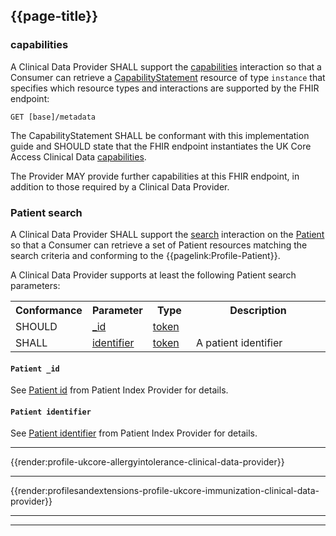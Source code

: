 ## {{page-title}}

### capabilities
A Clinical Data Provider SHALL support the [capabilities](https://hl7.org/fhir/R4/http.html#capabilities) interaction so that a Consumer can retrieve a [CapabilityStatement](https://hl7.org/fhir/R4/capabilitystatement.html) resource of type `instance` that specifies which resource types and interactions are supported by the FHIR endpoint:
```
GET [base]/metadata
```

The CapabilityStatement SHALL be conformant with this implementation guide and SHOULD state that the FHIR endpoint instantiates the UK Core Access Clinical Data [capabilities](./CapabilityStatement-UKCoreAccessClinicalDataProvider.html).

The Provider MAY provide further capabilities at this FHIR endpoint, in addition to those required by a Clinical Data Provider.

### Patient search
A Clinical Data Provider SHALL support the [search](https://hl7.org/fhir/R4/http.html#search) interaction on the [Patient](https://hl7.org/fhir/R4/patient.html) so that a Consumer can retrieve a set of Patient resources matching the search criteria and conforming to the {{pagelink:Profile-Patient}}.

A Clinical Data Provider supports at least the following Patient search parameters:

<table class="assets">
<tr>
<th width="15%">Conformance</th>
<th width="15%">Parameter</th>
<th width="15%">Type</th>
<th width="55%">Description</th>
</tr>

<tr>
<td>SHOULD</td>
<td><a href="#patient-_id">_id</a></td>
<td><a href="https://hl7.org/fhir/R4/search.html#token">token</a></td>
<td> </td>
</tr>

<tr>
<td>SHALL</td>
<td><a href="#patient-identifier">identifier</a></td>
<td><a href="https://hl7.org/fhir/R4/search.html#token">token</a> </td>
<td>A patient identifier</td>
</tr>
</table>

#### `Patient _id`
See <a href="#patient-_id">Patient id</a> from Patient Index Provider for details.

#### `Patient identifier`
See <a href="#patient-identifier">Patient identifier</a> from Patient Index Provider for details.

---

{{render:profile-ukcore-allergyintolerance-clinical-data-provider}}

---

{{render:profilesandextensions-profile-ukcore-immunization-clinical-data-provider}}

---

<hr class="thickline">